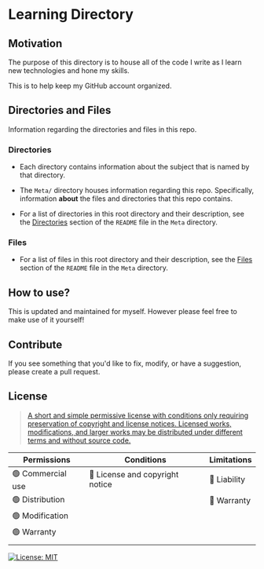 # Learning Directory

## Motivation

The purpose of this directory is to house all of the code I write as I learn new technologies and hone my skills.

This is to help keep my GitHub account organized.

## Directories and Files

Information regarding the directories and files in this repo.

### Directories

- Each directory contains information about the subject that is named by that directory.

- The `Meta/` directory houses information regarding this repo. Specifically, information **about** the files and directories that this repo contains.

- For a list of directories in this root directory and their description, see the [Directories](https://github.com/JamieBort/LearningDirectory/tree/master/Meta#directories) section of the `README` file in the `Meta` directory.

### Files

- For a list of files in this root directory and their description, see the [Files](https://github.com/JamieBort/LearningDirectory/tree/master/Meta#files) section of the `README` file in the `Meta` directory.

## How to use?

This is updated and maintained for myself. However please feel free to make use of it yourself!

## Contribute

If you see something that you'd like to fix, modify, or have a suggestion, please create a pull request.

## License

> [A short and simple permissive license with conditions only requiring preservation of copyright and license notices. Licensed works, modifications, and larger works may be distributed under different terms and without source code.](https://choosealicense.com/licenses/mit/)

| Permissions       | Conditions                      | Limitations  |
| ----------------- | ------------------------------- | ------------ |
| 🟢 Commercial use | 🔵 License and copyright notice | 🔴 Liability |
| 🟢 Distribution   |                                 | 🔴 Warranty  |
| 🟢 Modification   |                                 |              |
| 🟢 Warranty       |                                 |              |
|                   |                                 |              |

[![License: MIT](https://img.shields.io/badge/License-MIT-yellow.svg)](https://opensource.org/licenses/MIT)
